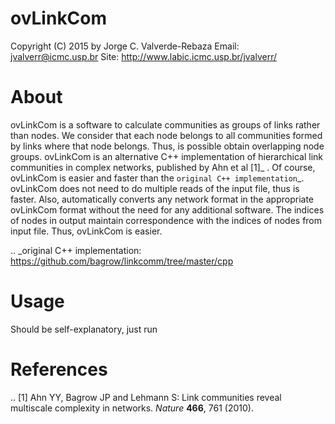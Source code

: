 # ovLinkCom
Copyright (C) 2015 by Jorge C. Valverde-Rebaza
Email: jvalverr@icmc.usp.br
Site: http://www.labic.icmc.usp.br/jvalverr/

About
=====

ovLinkCom is a software to calculate communities as groups of links rather than nodes. We consider that each node belongs to all communities formed by links where that node belongs. Thus, is possible obtain overlapping node groups. ovLinkCom is an alternative C++ implementation of hierarchical link communities in complex networks, published by Ahn et al [1]_ . Of course, ovLinkCom is easier and faster than the `original C++ implementation`_. ovLinkCom does not need to do multiple reads of the input file, thus is faster. Also, automatically converts any network format in the appropriate ovLinkCom format without the need for any additional software. The indices of nodes in output maintain correspondence with the indices of nodes from input file. Thus, ovLinkCom is easier.


.. _original C++ implementation: https://github.com/bagrow/linkcomm/tree/master/cpp

Usage
=====

Should be self-explanatory, just run


References
==========

.. [1] Ahn YY, Bagrow JP and Lehmann S: Link communities reveal multiscale complexity in networks. *Nature* **466**, 761 (2010).

